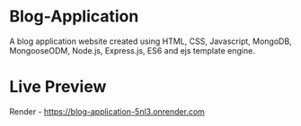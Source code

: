 # Blog-Application
A blog application website created using HTML, CSS, Javascript, MongoDB, MongooseODM, Node.js, Express.js, ES6 and ejs template engine.

# Live Preview
Render - https://blog-application-5nl3.onrender.com
